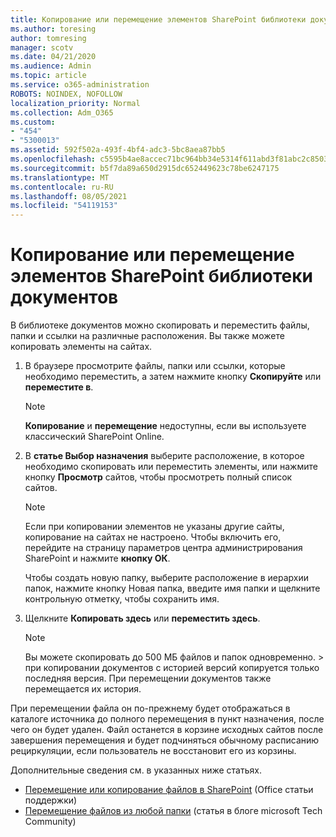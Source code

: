 ```yaml
---
title: Копирование или перемещение элементов SharePoint библиотеки документов
ms.author: toresing
author: tomresing
manager: scotv
ms.date: 04/21/2020
ms.audience: Admin
ms.topic: article
ms.service: o365-administration
ROBOTS: NOINDEX, NOFOLLOW
localization_priority: Normal
ms.collection: Adm_O365
ms.custom:
- "454"
- "5300013"
ms.assetid: 592f502a-493f-4bf4-adc3-5bc8aea87bb5
ms.openlocfilehash: c5595b4ae8accec71bc964bb34e5314f611abd3f81abc2c8503e176389f62045
ms.sourcegitcommit: b5f7da89a650d2915dc652449623c78be6247175
ms.translationtype: MT
ms.contentlocale: ru-RU
ms.lasthandoff: 08/05/2021
ms.locfileid: "54119153"
---
```

# <a name="copy-or-move-items-in-a-sharepoint-document-library"></a>Копирование или перемещение элементов SharePoint библиотеки документов

В библиотеке документов можно скопировать и переместить файлы, папки и ссылки на различные расположения. Вы также можете копировать элементы на сайтах. 
  
1. В браузере просмотрите файлы, папки или ссылки, которые необходимо переместить, а затем нажмите кнопку **Скопируйте** или **переместите в**.

    > [!NOTE]
    > **Копирование** и **перемещение** недоступны, если вы используете классический SharePoint Online.
  
2. В **статье Выбор назначения** выберите расположение, в которое необходимо скопировать или переместить элементы, или нажмите кнопку **Просмотр** сайтов, чтобы просмотреть полный список сайтов.

    > [!NOTE]
    > Если при копировании элементов не указаны другие сайты, копирование на сайтах не настроено. Чтобы включить его, перейдите на страницу параметров центра администрирования SharePoint и нажмите **кнопку ОК**.
  
    Чтобы создать новую папку, выберите расположение в иерархии папок, нажмите кнопку Новая папка, введите имя папки и щелкните контрольную отметку, чтобы сохранить имя.

3. Щелкните **Копировать здесь** или **переместить здесь**.

    > [!NOTE]
    > Вы можете скопировать до 500 МБ файлов и папок одновременно. > при копировании документов с историей версий копируется только последняя версия. При перемещении документов также перемещается их история.
  
 При перемещении файла он по-прежнему будет отображаться в каталоге источника до полного перемещения в пункт назначения, после чего он будет удален. Файл останется в корзине исходных сайтов после завершения перемещения и будет подчиняться обычному расписанию рециркуляции, если пользователь не восстановит его из корзины.

Дополнительные сведения см. в указанных ниже статьях.

 - [Перемещение или копирование файлов в SharePoint](https://support.office.com/article/move-or-copy-files-in-sharepoint-00e2f483-4df3-46be-a861-1f5f0c1a87bc) (Office статьи поддержки)
 - [Перемещение файлов из любой папки](https://techcommunity.microsoft.com/t5/Microsoft-SharePoint-Blog/Now-move-files-anywhere-in-Office-365-SharePoint-and-OneDrive/ba-p/146973) (статья в блоге microsoft Tech Community)  